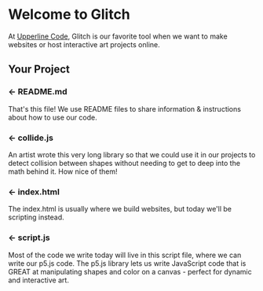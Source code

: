 Welcome to Glitch
=================

At [Upperline Code](https://www.upperlinecode.com/), Glitch is our favorite tool when we want to make websites or host interactive art projects online. 


Your Project
------------

### ← README.md

That's this file! We use README files to share information & instructions about how to use our code.

### ← collide.js

An artist wrote this very long library so that we could use it in our projects to detect collision between shapes without needing to get to deep into the math behind it. How nice of them!

### ← index.html

The index.html is usually where we build websites, but today we'll be scripting instead.

### ← script.js

Most of the code we write today will live in this script file, where we can write our p5.js code. The p5.js library lets us write JavaScript code that is GREAT at manipulating shapes and color on a canvas - perfect for dynamic and interactive art. 


